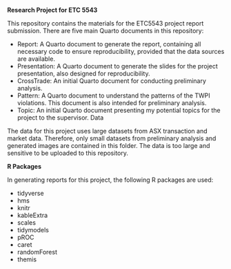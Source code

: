 **Research Project for ETC 5543**

This repository contains the materials for the ETC5543 project report submission. There are five main Quarto documents in this repository:

- Report: A Quarto document to generate the report, containing all necessary code to ensure reproducibility, provided that the data sources are available.
- Presentation: A Quarto document to generate the slides for the project presentation, also designed for reproducibility.
- CrossTrade: An initial Quarto document for conducting preliminary analysis.
- Pattern: A Quarto document to understand the patterns of the TWPI violations. This document is also intended for preliminary analysis.
- Topic: An initial Quarto document presenting my potential topics for the project to the supervisor.
Data

The data for this project uses large datasets from ASX transaction and market data. Therefore, only small datasets from preliminary analysis and generated images are contained in this folder. The data is too large and sensitive to be uploaded to this repository.

**R Packages**

In generating reports for this project, the following R packages are used:

- tidyverse
- hms
- knitr
- kableExtra
- scales
- tidymodels
- pROC
- caret
- randomForest
- themis




<!-- badges: start -->
<!-- badges: end -->


